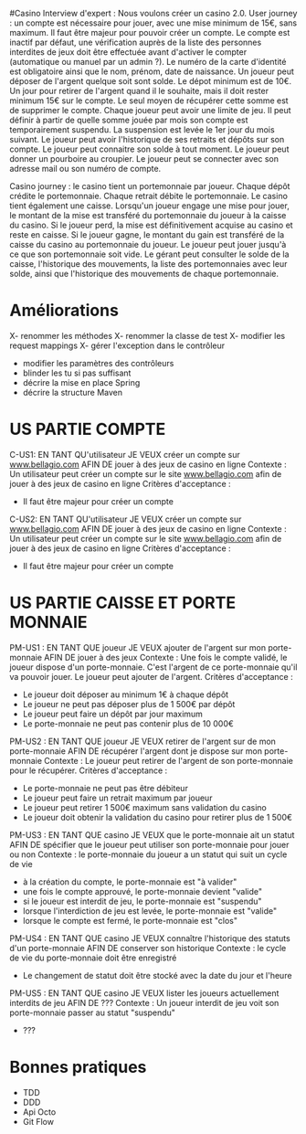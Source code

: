 #Casino
Interview d'expert :
Nous voulons créer un casino 2.0. User journey : un compte est nécessaire pour jouer, avec une mise minimum de 15€, sans
maximum. Il faut être majeur pour pouvoir créer un compte. Le compte est inactif par défaut, une vérification auprès de
la liste des personnes interdites de jeux doit être effectuée avant d'activer le compter (automatique ou manuel par un
admin ?). Le numéro de la carte d'identité est obligatoire ainsi que le nom, prénom, date de naissance. Un joueur peut
déposer de l'argent quelque soit sont solde. Le dépot minimum est de 10€. Un jour pour retirer de l'argent quand il le
souhaite, mais il doit rester minimum 15€ sur le compte. Le seul moyen de récupérer cette somme est de supprimer le
compte. Chaque joueur peut avoir une limite de jeu. Il peut définir à partir de quelle somme jouée par mois son compte
est temporairement suspendu. La suspension est levée le 1er jour du mois suivant. Le joueur peut avoir l'historique de
ses retraits et dépôts sur son compte. Le joueur peut connaitre son solde à tout moment. Le joueur peut donner un
pourboire au croupier. Le joueur peut se connecter avec son adresse mail ou son numéro de compte.

Casino journey : le casino tient un portemonnaie par joueur. Chaque dépôt crédite le portemonnaie. Chaque retrait débite
le portemonnaie. Le casino tient également une caisse. Lorsqu'un joueur engage une mise pour jouer, le montant de la
mise est transféré du portemonnaie du joueur à la caisse du casino. Si le joueur perd, la mise est définitivement
acquise au casino et reste en caisse. Si le joueur gagne, le montant du gain est transféré de la caisse du casino au
portemonnaie du joueur. Le joueur peut jouer jusqu'à ce que son portemonnaie soit vide. Le gérant peut consulter le
solde de la caisse, l'historique des mouvements, la liste des portemonnaies avec leur solde, ainsi que l'historique des
mouvements de chaque portemonnaie.

# Améliorations

X- renommer les méthodes 
X- renommer la classe de test
X- modifier les request mappings
X- gérer l'exception dans le contrôleur
- modifier les paramètres des contrôleurs
- blinder les tu si pas suffisant
- décrire la mise en place Spring
- décrire la structure Maven

# US PARTIE COMPTE
C-US1: EN TANT QU'utilisateur JE VEUX créer un compte sur www.bellagio.com AFIN DE jouer à des jeux de casino en ligne
Contexte : Un utilisateur peut créer un compte sur le site www.bellagio.com afin de jouer à des jeux de casino en ligne
Critères d'acceptance : 
- Il faut être majeur pour créer un compte

C-US2: EN TANT QU'utilisateur JE VEUX créer un compte sur www.bellagio.com AFIN DE jouer à des jeux de casino en ligne
Contexte : Un utilisateur peut créer un compte sur le site www.bellagio.com afin de jouer à des jeux de casino en ligne
Critères d'acceptance : 
- Il faut être majeur pour créer un compte

# US PARTIE CAISSE ET PORTE MONNAIE
PM-US1 : EN TANT QUE joueur JE VEUX ajouter de l'argent sur mon porte-monnaie AFIN DE jouer à des jeux
Contexte : Une fois le compte validé, le joueur dispose d'un porte-monnaie. C'est l'argent de ce porte-monnaie qu'il va pouvoir jouer. Le joueur peut ajouter de l'argent.
Critères d'acceptance : 
- Le joueur doit déposer au minimum 1€ à chaque dépôt
- Le joueur ne peut pas déposer plus de 1 500€ par dépôt
- Le joueur peut faire un dépôt par jour maximum
- Le porte-monnaie ne peut pas contenir plus de 10 000€

PM-US2 : EN TANT QUE joueur JE VEUX retirer de l'argent sur de mon porte-monnaie AFIN DE récupérer l'argent dont je dispose sur mon porte-monnaie
Contexte : Le joueur peut retirer de l'argent de son porte-monnaie pour le récupérer. 
Critères d'acceptance : 
- Le porte-monnaie ne peut pas être débiteur
- Le joueur peut faire un retrait maximum par joueur
- Le joueur peut retirer 1 500€ maximum sans validation du casino
- Le joueur doit obtenir la validation du casino pour retirer plus de 1 500€

PM-US3 : EN TANT QUE casino JE VEUX que le porte-monnaie ait un statut AFIN DE spécifier que le joueur peut utiliser son porte-monnaie pour jouer ou non
Contexte : le porte-monnaie du joueur a un statut qui suit un cycle de vie
- à la création du compte, le porte-monnaie est "à valider"
- une fois le compte approuvé, le porte-monnaie devient "valide"
- si le joueur est interdit de jeu, le porte-monnaie est "suspendu"
- lorsque l'interdiction de jeu est levée, le porte-monnaie est "valide"
- lorsque le compte est fermé, le porte-monnaie est "clos"

PM-US4 : EN TANT QUE casino JE VEUX connaître l'historique des statuts d'un porte-monnaie AFIN DE conserver son historique
Contexte : le cycle de vie du porte-monnaie doit être enregistré
- Le changement de statut doit être stocké avec la date du jour et l'heure

PM-US5 : EN TANT QUE casino JE VEUX lister les joueurs actuellement interdits de jeu AFIN DE ???
Contexte : Un joueur interdit de jeu voit son porte-monnaie passer au statut "suspendu"
- ???

# Bonnes pratiques

- TDD
- DDD
- Api Octo
- Git Flow